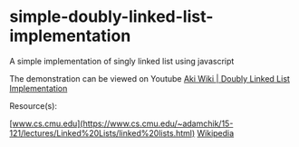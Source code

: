 # simple-doubly-linked-list-implementation
A simple implementation of singly linked list using javascript

The demonstration can be viewed on Youtube
[Aki Wiki | Doubly Linked List Implementation](https://www.youtube.com/watch?v=FOyOK0TuETc)

Resource(s):

[www.cs.cmu.edu](https://www.cs.cmu.edu/~adamchik/15-121/lectures/Linked%20Lists/linked%20lists.html)
[Wikipedia](https://en.wikipedia.org/wiki/Linked_list)
